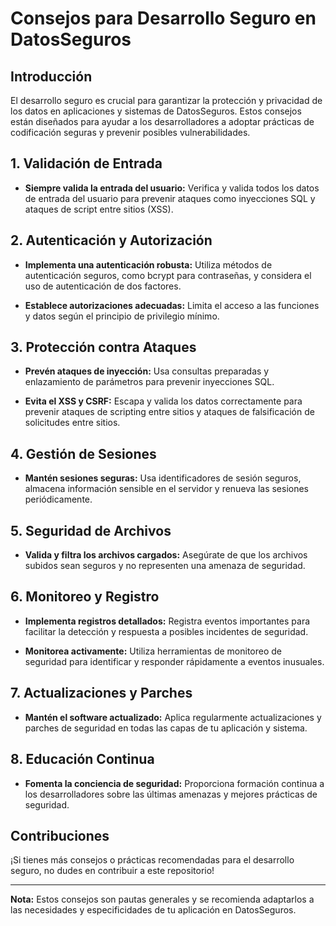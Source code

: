 # Consejos para Desarrollo Seguro en DatosSeguros

## Introducción

El desarrollo seguro es crucial para garantizar la protección y privacidad de los datos en aplicaciones y sistemas de DatosSeguros. Estos consejos están diseñados para ayudar a los desarrolladores a adoptar prácticas de codificación seguras y prevenir posibles vulnerabilidades.

## 1. Validación de Entrada

- **Siempre valida la entrada del usuario:** Verifica y valida todos los datos de entrada del usuario para prevenir ataques como inyecciones SQL y ataques de script entre sitios (XSS).

## 2. Autenticación y Autorización

- **Implementa una autenticación robusta:** Utiliza métodos de autenticación seguros, como bcrypt para contraseñas, y considera el uso de autenticación de dos factores.

- **Establece autorizaciones adecuadas:** Limita el acceso a las funciones y datos según el principio de privilegio mínimo.

## 3. Protección contra Ataques

- **Prevén ataques de inyección:** Usa consultas preparadas y enlazamiento de parámetros para prevenir inyecciones SQL.

- **Evita el XSS y CSRF:** Escapa y valida los datos correctamente para prevenir ataques de scripting entre sitios y ataques de falsificación de solicitudes entre sitios.

## 4. Gestión de Sesiones

- **Mantén sesiones seguras:** Usa identificadores de sesión seguros, almacena información sensible en el servidor y renueva las sesiones periódicamente.

## 5. Seguridad de Archivos

- **Valida y filtra los archivos cargados:** Asegúrate de que los archivos subidos sean seguros y no representen una amenaza de seguridad.

## 6. Monitoreo y Registro

- **Implementa registros detallados:** Registra eventos importantes para facilitar la detección y respuesta a posibles incidentes de seguridad.

- **Monitorea activamente:** Utiliza herramientas de monitoreo de seguridad para identificar y responder rápidamente a eventos inusuales.

## 7. Actualizaciones y Parches

- **Mantén el software actualizado:** Aplica regularmente actualizaciones y parches de seguridad en todas las capas de tu aplicación y sistema.

## 8. Educación Continua

- **Fomenta la conciencia de seguridad:** Proporciona formación continua a los desarrolladores sobre las últimas amenazas y mejores prácticas de seguridad.

## Contribuciones

¡Si tienes más consejos o prácticas recomendadas para el desarrollo seguro, no dudes en contribuir a este repositorio!

---

**Nota:** Estos consejos son pautas generales y se recomienda adaptarlos a las necesidades y especificidades de tu aplicación en DatosSeguros.

